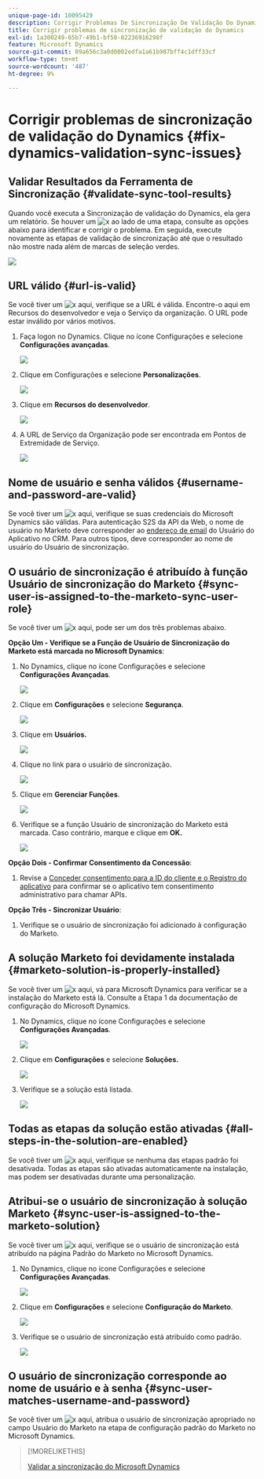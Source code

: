 ```yaml
---
unique-page-id: 10095429
description: Corrigir Problemas De Sincronização De Validação Do Dynamics - Documentação Do Marketo - Documentação Do Produto
title: Corrigir problemas de sincronização de validação do Dynamics
exl-id: 1a300249-65b7-49b1-bf50-82236916298f
feature: Microsoft Dynamics
source-git-commit: 09a656c3a0d0002edfa1a61b987bff4c1dff33cf
workflow-type: tm+mt
source-wordcount: '487'
ht-degree: 9%

---
```


# Corrigir problemas de sincronização de validação do Dynamics {#fix-dynamics-validation-sync-issues}

## Validar Resultados da Ferramenta de Sincronização {#validate-sync-tool-results}

Quando você executa a Sincronização de validação do Dynamics, ela gera um relatório. Se houver um ![x](assets/delete.png) ao lado de uma etapa, consulte as opções abaixo para identificar e corrigir o problema. Em seguida, execute novamente as etapas de validação de sincronização até que o resultado não mostre nada além de marcas de seleção verdes.

![](assets/image2015-9-22-15-3a58-3a12.png)

## URL válido {#url-is-valid}

Se você tiver um ![x](assets/delete.png) aqui, verifique se a URL é válida. Encontre-o aqui em Recursos do desenvolvedor e veja o Serviço da organização. O URL pode estar inválido por vários motivos.

1. Faça logon no Dynamics. Clique no ícone Configurações e selecione **Configurações avançadas**.

   ![](assets/one.png)

1. Clique em Configurações e selecione **Personalizações**.

   ![](assets/two.png)

1. Clique em **Recursos do desenvolvedor**.

   ![](assets/three.png)

1. A URL de Serviço da Organização pode ser encontrada em Pontos de Extremidade de Serviço.

   ![](assets/four.png)

## Nome de usuário e senha válidos {#username-and-password-are-valid}

Se você tiver um ![x](assets/delete.png) aqui, verifique se suas credenciais do Microsoft Dynamics são válidas. Para autenticação S2S da API da Web, o nome de usuário no Marketo deve corresponder ao [endereço de email](https://docs.microsoft.com/en-us/power-platform/admin/manage-application-users#view-or-edit-the-details-of-an-application-user) do Usuário do Aplicativo no CRM. Para outros tipos, deve corresponder ao nome de usuário do Usuário de sincronização.

## O usuário de sincronização é atribuído à função Usuário de sincronização do Marketo {#sync-user-is-assigned-to-the-marketo-sync-user-role}

Se você tiver um ![x](assets/delete.png) aqui, pode ser um dos três problemas abaixo.

**Opção Um - Verifique se a Função de Usuário de Sincronização do Marketo está marcada no Microsoft Dynamics**:

1. No Dynamics, clique no ícone Configurações e selecione **Configurações Avançadas**.

   ![](assets/one.png)

1. Clique em **Configurações** e selecione **Segurança**.

   ![](assets/six.png)

1. Clique em **Usuários.**

   ![](assets/image2015-9-24-9-3a47-3a25.png)

1. Clique no link para o usuário de sincronização.

   ![](assets/seven.png)

1. Clique em **Gerenciar Funções**.

   ![](assets/eight.png)

1. Verifique se a função Usuário de sincronização do Marketo está marcada. Caso contrário, marque e clique em **OK.**

   ![](assets/image2015-9-24-9-3a59-3a21.png)

**Opção Dois - Confirmar Consentimento da Concessão**:

1. Revise a [Conceder consentimento para a ID do cliente e o Registro do aplicativo](/help/marketo/product-docs/crm-sync/microsoft-dynamics-sync/sync-setup/grant-consent-for-client-id-and-app-registration.md) para confirmar se o aplicativo tem consentimento administrativo para chamar APIs.

**Opção Três - Sincronizar Usuário**:

1. Verifique se o usuário de sincronização foi adicionado à configuração do Marketo.

## A solução Marketo foi devidamente instalada {#marketo-solution-is-properly-installed}

Se você tiver um ![x](assets/delete.png) aqui, vá para Microsoft Dynamics para verificar se a instalação do Marketo está lá. Consulte a Etapa 1 da documentação de configuração do Microsoft Dynamics.

1. No Dynamics, clique no ícone Configurações e selecione **Configurações Avançadas**.

   ![](assets/one.png)

1. Clique em **Configurações** e selecione **Soluções.**

   ![](assets/eleven.png)

1. Verifique se a solução está listada.

   ![](assets/twelve.png)

## Todas as etapas da solução estão ativadas {#all-steps-in-the-solution-are-enabled}

Se você tiver um ![x](assets/delete.png) aqui, verifique se nenhuma das etapas padrão foi desativada. Todas as etapas são ativadas automaticamente na instalação, mas podem ser desativadas durante uma personalização.

## Atribui-se o usuário de sincronização à solução Marketo {#sync-user-is-assigned-to-the-marketo-solution}

Se você tiver um ![x](assets/delete.png) aqui, verifique se o usuário de sincronização está atribuído na página Padrão do Marketo no Microsoft Dynamics.

1. No Dynamics, clique no ícone Configurações e selecione **Configurações Avançadas**.

   ![](assets/one.png)

1. Clique em **Configurações** e selecione **Configuração do Marketo**.

   ![](assets/thirteen.png)

1. Verifique se o usuário de sincronização está atribuído como padrão.

   ![](assets/fourteen.png)

## O usuário de sincronização corresponde ao nome de usuário e à senha {#sync-user-matches-username-and-password}

Se você tiver um ![x](assets/delete.png) aqui, atribua o usuário de sincronização apropriado no campo Usuário do Marketo na etapa de configuração padrão do Marketo no Microsoft Dynamics.

>[!MORELIKETHIS]
>
>[Validar a sincronização do Microsoft Dynamics](/help/marketo/product-docs/crm-sync/microsoft-dynamics-sync/sync-setup/validate-microsoft-dynamics-sync.md)
